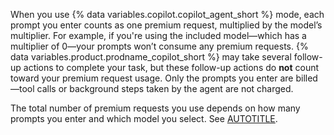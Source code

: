 When you use {% data variables.copilot.copilot_agent_short %} mode, each prompt you enter counts as one premium request, multiplied by the model’s multiplier. For example, if you're using the included model—which has a multiplier of 0—your prompts won’t consume any premium requests. {% data variables.product.prodname_copilot_short %} may take several follow-up actions to complete your task, but these follow-up actions do **not** count toward your premium request usage. Only the prompts you enter are billed—tool calls or background steps taken by the agent are not charged.

The total number of premium requests you use depends on how many prompts you enter and which model you select. See [AUTOTITLE](/copilot/managing-copilot/managing-copilot-as-an-individual-subscriber/monitoring-usage-and-entitlements/avoiding-unexpected-copilot-costs).
